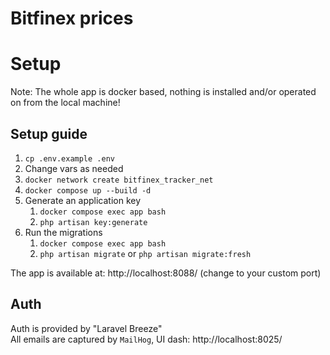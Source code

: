 # Bitfinex prices

# Setup

Note: The whole app is docker based, nothing is installed and/or operated on from the local machine!

## Setup guide
1. `cp .env.example .env`
2. Change vars as needed
3. `docker network create bitfinex_tracker_net`
4. `docker compose up --build -d`
5. Generate an application key
    1. `docker compose exec app bash`
    2. `php artisan key:generate`
6. Run the migrations
    1. `docker compose exec app bash`
    2. `php artisan migrate` or `php artisan migrate:fresh`

The app is available at: http://localhost:8088/ (change to your custom port)

## Auth
Auth is provided by "Laravel Breeze" <br>
All emails are captured by `MailHog`, UI dash: http://localhost:8025/
